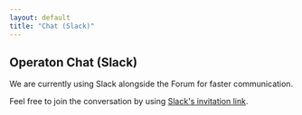 ```yaml
---
layout: default
title: "Chat (Slack)"
---
```


## Operaton Chat (Slack)

We are currently using Slack alongside the Forum for faster communication.

Feel free to join the conversation by using [Slack's invitation link](https://join.slack.com/t/operaton/shared_invite/zt-2yubtdpwm-GvmBCzyx1OVihW3v2NnCvw).
